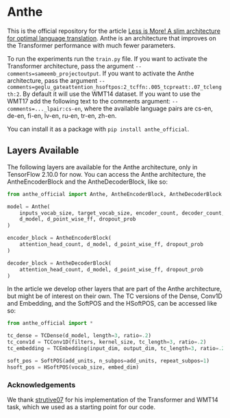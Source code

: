 # Anthe

This is the official repository for the article [Less is More!
A slim architecture for optimal language translation](https://arxiv.org/pdf/2305.10991.pdf). Anthe is an architecture
that improves on the Transformer performance with much fewer parameters.

To run the experiments run the ```train.py``` file. If you want to activate the Transformer architecture, pass the
argument ```--comments=sameemb_projectoutput```. If you want to activate the Anthe architecture, pass the argument
```--comments=geglu_gateattention_hsoftpos:2_tcffn:.005_tcpreatt:.07_tclength:2```. By default it will use
the WMT14 dataset. If you want to use the WMT17 add the following text to the comments argument:
```--comments=..._lpair:cs-en```, where the available
language pairs are cs-en, de-en, fi-en, lv-en, ru-en, tr-en, zh-en.

You can install it as a package with ```pip install anthe_official```.

## Layers Available

The following layers are available for the Anthe architecture, only in TensorFlow 2.10.0 for now. 
You can access the Anthe architecture, the AntheEncoderBlock and the AntheDecoderBlock, like so:

```python
from anthe_official import Anthe, AntheEncoderBlock, AntheDecoderBlock

model = Anthe(
    inputs_vocab_size, target_vocab_size, encoder_count, decoder_count, attention_head_count,
    d_model, d_point_wise_ff, dropout_prob
)

encoder_block = AntheEncoderBlock(
    attention_head_count, d_model, d_point_wise_ff, dropout_prob
)

decoder_block = AntheDecoderBlock(
    attention_head_count, d_model, d_point_wise_ff, dropout_prob
)
```

In the article we develop other layers that are part of the Anthe architecture, but might be of interest
on their own.
The TC versions of the Dense, Conv1D and Embedding,
and the SoftPOS and the HSoftPOS, can be accessed like so:

```python
from anthe_official import *

tc_dense = TCDense(d_model, length=3, ratio=.2)
tc_conv1d = TCConv1D(filters, kernel_size, tc_length=3, ratio=.2)
tc_embedding = TCEmbedding(input_dim, output_dim, tc_length=3, ratio=.2)

soft_pos = SoftPOS(add_units, n_subpos=add_units, repeat_subpos=1)
hsoft_pos = HSoftPOS(vocab_size, embed_dim)
```


### Acknowledgements

We thank [strutive07](https://github.com/strutive07/transformer-tensorflow2.0)
for his implementation of the Transformer and
WMT14 task, which we used as a starting point for our code.
